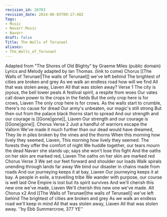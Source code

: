 ```yaml
---
revision_id: 26703
revision_date: 2014-06-03T09:17:40Z
Tags:
- Music
- Navarr-Music
- Navarr
draft: false
Title: The Walls of Terunael
aliases:
- The_Walls_of_Terunael
---
```

Adapted from "The Shores of Old Blighty" by Graeme Miles (public domain)
Lyrics and Melody adapted by Ian Thomas. (link to come) 
Chorus
[[The Walls of Terunael|The walls of Terunael]] we've left behind
The brightest of cities are broken and grey
As we walk an endless road how will we find
All that was stolen away, Liaven
All that was stolen away?
Verse 1
The city is joyous, the bell tower peals
A festival spirit, a respite from woes
Our vates call down power to the crops in the fields
But the only crop here is for crows, Liaven
The only crop here is for crows.
As the walls start to crumble, there's no cause for dread
Our army's unbeaten, our magic's still strong
But then out from the palace black thorns start to spread
And our strength and our courage is [[Gone|gone]], Liaven
Our strength and our courage is [[Gone|gone]].
Chorus
Verse 2
Just a handful of warriors escape the Vallorn
We've made it much further than our dead would have dreamed,
They lie in piles broken by the vines and the thorns
When this morning how lively they seemed, Liaven,
This morning how lively they seemed.
The forests they offer the comfort of night
We huddle together, our tears mourn the dead
Navarr she stands up; says she won't lose this fight
And the oaths on her skin are marked red, Liaven
The oaths on her skin are marked red
Chorus
Verse 3
We set our feet forward and shoulder our loads
Walk spirals unending through lands far away
We bind our disaster in chains made from roads
And our journeying keeps it at bay, Liaven
Our journeying keeps it at bay.
A people in exile, a travelling tribe
We wander with purpose, our course is well laid
One Empire is lost but its spirit survives
And we'll cherish this new one we've made, Liaven
We'll cherish this new one we've made.
Alt Chorus x2
And [[The Walls of Terunael|the walls of Terunael]] we've left behind
The brightest of cities are broken and grey
As we walk an endless road we'll keep in mind
All that was stolen away, Liaven
All that was stolen away.
''by Ebb Summercrow, 377 YE''